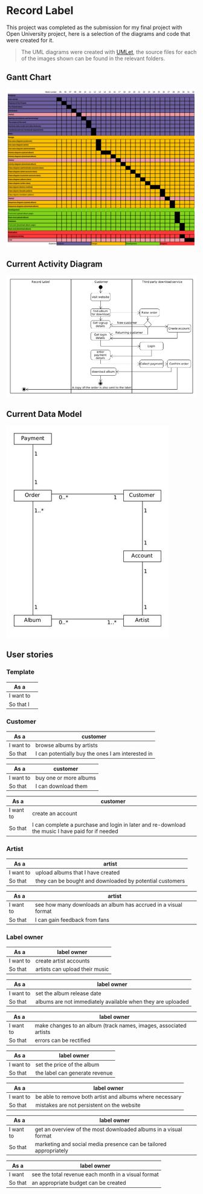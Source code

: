 # Record Label 
This project was completed as the submission for my final project with Open University project, here is a selection of the diagrams and code that were created for it. 

> The UML diagrams were created with [UMLet](https://www.umlet.com/), the source files for each of the images shown can be found in the relevant folders.

## Gantt Chart
![](00-planning/gantt.png)

## Current Activity Diagram
![](01-analysis/current_activity_diagram_for_album_purchase.jpg)

## Current Data Model
![](01-analysis/data_model.jpg)


## User stories

### Template
|As a||
|---|---|
|I want to||
|So that I||

### Customer
|As a|customer|
|---|---|
|I want to|browse albums by artists|
|So that |I can potentially buy the ones I am interested in|

|As a|customer|
|---|---|
|I want to|buy one or more albums|
|So that |I can download them|

|As a|customer|
|---|---|
|I want to|create an account|
|So that |I can complete a purchase and login in later and re-download the music I have paid for if needed|

### Artist
|As a|artist|
|---|---|
|I want to|upload albums that I have created|
|So that |they can be bought and downloaded by potential customers|

|As a|artist|
|---|---|
|I want to|see how many downloads an album has accrued in a visual format|
|So that |I can gain feedback from fans|

### Label owner
|As a|label owner|
|---|---|
|I want to| create artist accounts|
|So that| artists can upload their music|

|As a|label owner|
|---|---|
|I want to| set the album release date|
|So that| albums are not immediately available when they are uploaded|

|As a|label owner|
|---|---|
|I want to| make changes to an album (track names, images, associated artists|
|So that| errors can be rectified|

|As a|label owner|
|---|---|
|I want to |set the price of the album|
|So that| the label can generate revenue|

|As a|label owner|
|---|---|
|I want to| be able to remove both artist and albums where necessary|
|So that| mistakes are not persistent on the website|

|As a|label owner|
|---|---|
|I want to| get an overview of the most downloaded albums in a visual format|
|So that| marketing and social media presence can be tailored appropriately|

|As a|label owner|
|---|---|
|I want| see the total revenue each month in a visual format|
|So that| an appropriate budget can be created|
